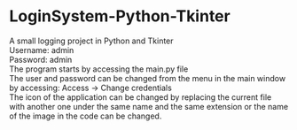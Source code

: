 # LoginSystem-Python-Tkinter
A small logging project in Python and Tkinter<br/>
Username: admin<br/>
Password: admin<br/>
The program starts by accessing the main.py file<br/>
The user and password can be changed from the menu in the main window by accessing: Access -> Change credentials<br/>
The icon of the application can be changed by replacing the current file with another one under the same name and the same extension or the name of the image in the code can be changed.
